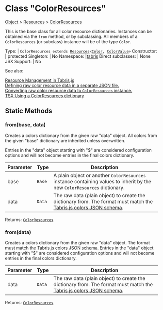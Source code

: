 ---
---
# Class "ColorResources"

<a href="https://developer.mozilla.org/en-US/docs/Web/JavaScript/Reference/Global_Objects/Object" title="View &quot;Object&quot; on MDN">Object</a> > <a href="Resources.html" title="Resources Class Reference">Resources</a> > <a href="#" >ColorResources</a>

This is the base class for all color resource dictionaries. Instances can be obtained via the `from` method, or by subclassing. All members of a `ColorResources` (or subclass) instance will be of the type `Color`.


Type: | <code style="white-space: nowrap">ColorResources extends <a href="Resources.html" title="Resources Class Reference">Resources</a>&lt;<a href="Color.html" title="Color Class Reference">Color</a>, <a href="../types.html#colorvalue" title="ColorValue Type Reference">ColorValue</a>&gt;</code>
Constructor: | protected
Singleton: | No
Namespace: |<a href="../modules.html#startup" >tabris</a>
Direct subclasses: | None
JSX Support: | No


See also:
  
[Resource Management in Tabris.js](../resource-management.md)  
[Defining raw color resource data in a separate JSON file.](https://github.com/eclipsesource/tabris-js/blob/v3.6.0/snippets/resources/colors.json)  
[Converting raw color resource data to `ColorResources` instance.](https://github.com/eclipsesource/tabris-js/blob/v3.6.0/snippets/resources/index.ts)  
[<span class='language tsx'>TSX</span> Using a ColorResources dictionary](https://playground.tabris.com/?gitref=v3.6.0&snippet=resource-management.tsx)

## Static Methods

### from(base, data)



Creates a colors dictionary from the given raw "data" object. All colors from the given "base" dictionary are inherited unless overwritten.

Entries in the "data" object starting with "$" are considered configuration options and will not become entries in the final colors dictionary.


Parameter|Type|Description
-|-|-
base | <code style="white-space: nowrap">Base</code> | A plain object or another `ColorResources` instance containing values to inherit by the new `ColorResources` dictionary.
data | <code style="white-space: nowrap">Data</code> | The raw data (plain object) to create the dictionary from. The format must match the [Tabris.js colors JSON schema](https://github.com/eclipsesource/tabris-js/blob/v3.6.0/schema/colors.json).


Returns: <code style="white-space: nowrap"><a href="#" >ColorResources</a></code>

### from(data)



Creates a colors dictionary from the given raw "data" object. The format must match the [Tabris.js colors JSON schema](https://github.com/eclipsesource/tabris-js/blob/v3.6.0/schema/colors.json). Entries in the "data" object starting with "$" are considered configuration options and will not become entries in the final colors dictionary.


Parameter|Type|Description
-|-|-
data | <code style="white-space: nowrap">Data</code> | The raw data (plain object) to create the dictionary from. The format must match the [Tabris.js colors JSON schema](https://github.com/eclipsesource/tabris-js/blob/v3.6.0/schema/colors.json).


Returns: <code style="white-space: nowrap"><a href="#" >ColorResources</a></code>

